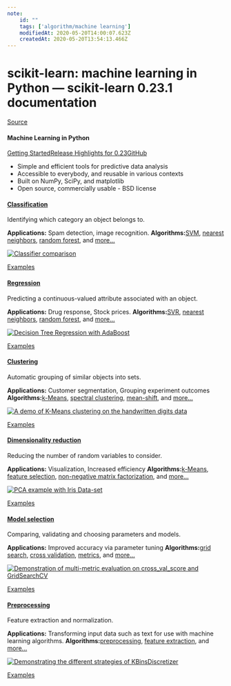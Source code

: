 ```yaml
---
note:
    id: ""
    tags: ['algorithm/machine learning']
    modifiedAt: 2020-05-20T14:00:07.623Z
    createdAt: 2020-05-20T13:54:13.466Z
---
```

# scikit-learn: machine learning in Python — scikit-learn 0.23.1 documentation

[Source](https://scikit-learn.org/stable/index.html "Permalink to scikit-learn: machine learning in Python — scikit-learn 0.23.1 documentation")

#### Machine Learning in Python

[Getting Started](https://scikit-learn.org/stable/getting_started.html)[Release Highlights for 0.23](https://scikit-learn.org/stable/auto_examples/release_highlights/plot_release_highlights_0_23_0.html)[GitHub](https://github.com/scikit-learn/scikit-learn)

* Simple and efficient tools for predictive data analysis
* Accessible to everybody, and reusable in various contexts
* Built on NumPy, SciPy, and matplotlib
* Open source, commercially usable - BSD license

#### [Classification](https://scikit-learn.org/stable/supervised_learning.html#supervised-learning)

Identifying which category an object belongs to.

**Applications:** Spam detection, image recognition.
**Algorithms:**[SVM](https://scikit-learn.org/stable/modules/svm.html#svm-classification), [nearest neighbors](https://scikit-learn.org/stable/modules/neighbors.html#classification), [random forest](https://scikit-learn.org/stable/modules/ensemble.html#forest), and [more...](https://scikit-learn.org/stable/supervised_learning.html#supervised-learning)

[![Classifier comparison](https://scikit-learn.org/stable/_images/sphx_glr_plot_classifier_comparison_001_carousel.png)](https://scikit-learn.org/stable/auto_examples/classification/plot_classifier_comparison.html)

[Examples](https://scikit-learn.org/stable/auto_examples/index.html#classification)

#### [Regression](https://scikit-learn.org/stable/supervised_learning.html#supervised-learning)

Predicting a continuous-valued attribute associated with an object.

**Applications:** Drug response, Stock prices.
**Algorithms:**[SVR](https://scikit-learn.org/stable/modules/svm.html#svm-regression), [nearest neighbors](https://scikit-learn.org/stable/modules/linear_model.html#ridge-regression), [random forest](https://scikit-learn.org/stable/modules/linear_model.html#lasso), and [more...](https://scikit-learn.org/stable/supervised_learning.html#supervised-learning)

[![Decision Tree Regression with AdaBoost](https://scikit-learn.org/stable/_images/sphx_glr_plot_adaboost_regression_thumb.png)](https://scikit-learn.org/stable/auto_examples/ensemble/plot_adaboost_regression.html)

[Examples](https://scikit-learn.org/stable/auto_examples/index.html#examples)

#### [Clustering](https://scikit-learn.org/stable/modules/clustering.html#clustering)

Automatic grouping of similar objects into sets.

**Applications:** Customer segmentation, Grouping experiment outcomes
**Algorithms:**[k-Means](https://scikit-learn.org/stable/modules/clustering.html#k-means), [spectral clustering](https://scikit-learn.org/stable/modules/clustering.html#spectral-clustering), [mean-shift](https://scikit-learn.org/stable/modules/clustering.html#mean-shift), and [more...](https://scikit-learn.org/stable/modules/clustering.html#clustering)

[![A demo of K-Means clustering on the handwritten digits data](https://scikit-learn.org/stable/_images/sphx_glr_plot_kmeans_digits_thumb.png)](https://scikit-learn.org/stable/auto_examples/cluster/plot_kmeans_digits.html)

[Examples](https://scikit-learn.org/stable/auto_examples/index.html#cluster-examples)

#### [Dimensionality reduction](https://scikit-learn.org/stable/modules/decomposition.html#decompositions)

Reducing the number of random variables to consider.

**Applications:** Visualization, Increased efficiency
**Algorithms:**[k-Means](https://scikit-learn.org/stable/modules/decomposition.html#pca), [feature selection](https://scikit-learn.org/stable/modules/feature_selection.html#feature-selection), [non-negative matrix factorization](https://scikit-learn.org/stable/modules/decomposition.html#nmf), and [more...](https://scikit-learn.org/stable/modules/decomposition.html#decompositions)

[![PCA example with Iris Data-set](https://scikit-learn.org/stable/_images/sphx_glr_plot_pca_iris_thumb.png)](https://scikit-learn.org/stable/auto_examples/decomposition/plot_pca_iris.html)

[Examples](https://scikit-learn.org/stable/auto_examples/index.html#decomposition-examples)

#### [Model selection](https://scikit-learn.org/stable/model_selection.html#model-selection)

Comparing, validating and choosing parameters and models.

**Applications:** Improved accuracy via parameter tuning
**Algorithms:**[grid search](https://scikit-learn.org/stable/modules/grid_search.html#grid-search), [cross validation](https://scikit-learn.org/stable/modules/cross_validation.html#cross-validation), [metrics](https://scikit-learn.org/stable/modules/model_evaluation.html#model-evaluation), and [more...](https://scikit-learn.org/stable/model_selection.html)

[![Demonstration of multi-metric evaluation on cross\_val\_score and GridSearchCV](https://scikit-learn.org/stable/_images/sphx_glr_plot_multi_metric_evaluation_thumb.png)](https://scikit-learn.org/stable/auto_examples/model_selection/plot_multi_metric_evaluation.html)

[Examples](https://scikit-learn.org/stable/auto_examples/index.html#model-selection)

#### [Preprocessing](https://scikit-learn.org/stable/modules/preprocessing.html#preprocessing)

Feature extraction and normalization.

**Applications:** Transforming input data such as text for use with machine learning algorithms.
**Algorithms:**[preprocessing](https://scikit-learn.org/stable/modules/preprocessing.html#preprocessing), [feature extraction](https://scikit-learn.org/stable/modules/feature_extraction.html#feature-extraction), and [more...](https://scikit-learn.org/stable/modules/preprocessing.html#preprocessing)

[![Demonstrating the different strategies of KBinsDiscretizer](https://scikit-learn.org/stable/_images/sphx_glr_plot_discretization_strategies_thumb.png)](https://scikit-learn.org/stable/auto_examples/preprocessing/plot_discretization_strategies.html)

[Examples](https://scikit-learn.org/stable/auto_examples/index.html#preprocessing)